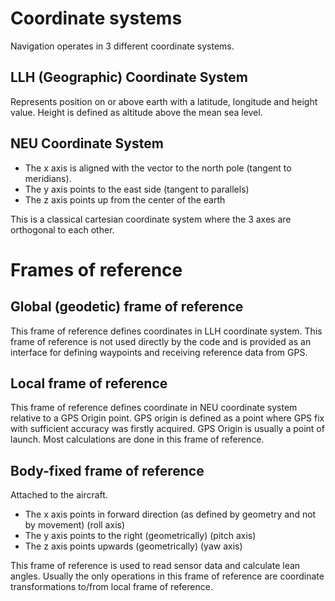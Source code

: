 # Coordinate systems

Navigation operates in 3 different coordinate systems.

## LLH (Geographic) Coordinate System

Represents position on or above earth with a latitude, longitude and height value. Height is defined as altitude above the mean sea level.

## NEU Coordinate System

* The x axis is aligned with the vector to the north pole (tangent to meridians).
* The y axis points to the east side (tangent to parallels)
* The z axis points up from the center of the earth

This is a classical cartesian coordinate system where the 3 axes are orthogonal to each other.

# Frames of reference

## Global (geodetic) frame of reference

This frame of reference defines coordinates in LLH coordinate system. This frame of reference is not used directly by the code and is provided as an interface for defining waypoints and receiving reference data from GPS.

## Local frame of reference

This frame of reference defines coordinate in NEU coordinate system relative to a GPS Origin point. GPS origin is defined as a point where GPS fix with sufficient accuracy was firstly acquired. GPS Origin is usually a point of launch. Most calculations are done in this frame of reference.

## Body-fixed frame of reference

Attached to the aircraft.

* The x axis points in forward direction (as defined by geometry and not by movement) (roll axis)
* The y axis points to the right (geometrically) (pitch axis)
* The z axis points upwards (geometrically) (yaw axis)

This frame of reference is used to read sensor data and calculate lean angles. Usually the only operations in this frame of reference are coordinate transformations to/from local frame of reference.